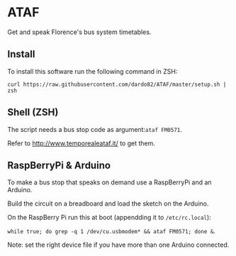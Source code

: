 # ATAF
Get and speak Florence's bus system timetables.



## Install
To install this software run the following command in ZSH:

`curl https://raw.githubusercontent.com/dardo82/ATAF/master/setup.sh | zsh`


## Shell (ZSH)
The script needs a bus stop code as argument:``ataf FM0571``.

Refer to http://www.temporealeataf.it/ to get them.


## RaspBerryPi & Arduino
To make a bus stop that speaks on demand use a RaspBerryPi and an Arduino.

Build the circuit on a breadboard and load the sketch on the Arduino.

On the RaspBerry Pi run this at boot (appendding it to ``/etc/rc.local``):

`while true; do grep -q 1 /dev/cu.usbmodem* && ataf FM0571; done &`.

Note: set the right device file if you have more than one Arduino connected.
